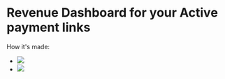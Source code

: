 # Revenue Dashboard for your Active payment links

How it's made:

- [![](https://b.lmpify.com/Backend)](https://lmpify.com/httpslmpifycomf-1u5jbu0)
- [![](https://b.lmpify.com/Frontend)](https://lmpify.com/httpspastebincon-52uxzh0)
